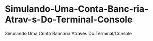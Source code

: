 # Simulando-Uma-Conta-Banc-ria-Atrav-s-Do-Terminal-Console
Simulando Uma Conta Bancária Através Do Terminal/Console

